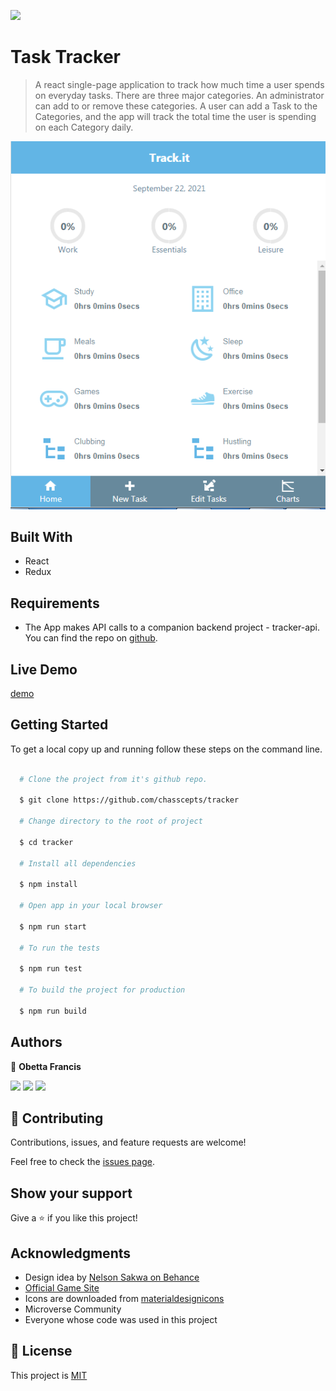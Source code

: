 ![](https://img.shields.io/badge/Microverse-blueviolet)

# Task Tracker

> A react single-page application to track how much time a user spends on everyday tasks. There are three major categories. An administrator can add to or remove these categories. A user can add a Task to the Categories, and the app will track the total time the user is spending on each Category daily.

![screenshot](./screenshot.png)

## Built With

- React
- Redux

## Requirements

- The App makes API calls to a companion backend project - tracker-api. You can find the repo on [github](https://github.com/chasscepts/tracker-api).

## Live Demo

[demo](https://tram.netlify.app/login)

## Getting Started

To get a local copy up and running follow these steps on the command line.

```bash

  # Clone the project from it's github repo.

  $ git clone https://github.com/chasscepts/tracker

  # Change directory to the root of project

  $ cd tracker

  # Install all dependencies

  $ npm install

  # Open app in your local browser

  $ npm run start

  # To run the tests

  $ npm run test

  # To build the project for production

  $ npm run build

```

## Authors

👤 **Obetta Francis**

[![](https://img.shields.io/badge/GitHub-100000?style=for-the-badge&logo=github&logoColor=white)](https://github.com/chasscepts) [![](https://img.shields.io/badge/Twitter-1DA1F2?style=for-the-badge&logo=twitter&logoColor=white)](https://twitter.com/chasscepts) [![](https://img.shields.io/badge/LinkedIn-0077B5?style=for-the-badge&logo=linkedin&logoColor=white)](https://www.linkedin.com/in/chasscepts/)

## 🤝 Contributing

Contributions, issues, and feature requests are welcome!

Feel free to check the [issues page](https://github.com/chasscepts/tracker/issues).

## Show your support

Give a ⭐️ if you like this project!

## Acknowledgments
- Design idea by [Nelson Sakwa on Behance](https://www.behance.net/sakwadesignstudio)
- [Official Game Site](https://www.ageofempires.com/games/aoeiide/)
- Icons are downloaded from [materialdesignicons](https://materialdesignicons.com/)
- Microverse Community
- Everyone whose code was used in this project

## 📝 License

This project is [MIT](./LICENSE)
